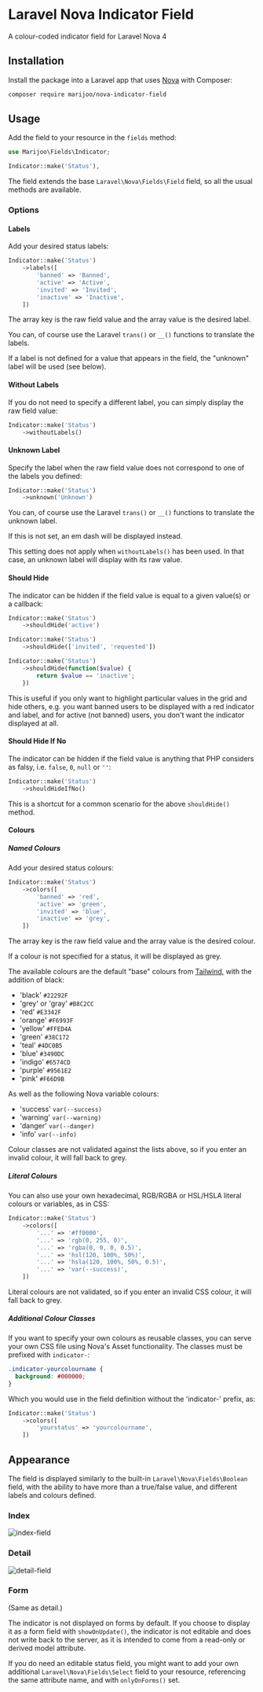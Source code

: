 # Laravel Nova Indicator Field

A colour-coded indicator field for Laravel Nova 4

## Installation

Install the package into a Laravel app that uses [Nova](https://nova.laravel.com) with Composer:

```bash
composer require marijoo/nova-indicator-field
```

## Usage

Add the field to your resource in the `fields` method:

```php
use Marijoo\Fields\Indicator;

Indicator::make('Status'),
```

The field extends the base `Laravel\Nova\Fields\Field` field, so all the usual methods are available.

### Options

#### Labels

Add your desired status labels:

```php
Indicator::make('Status')
    ->labels([
        'banned' => 'Banned',
        'active' => 'Active',
        'invited' => 'Invited',
        'inactive' => 'Inactive',
    ])
```

The array key is the raw field value and the array value is the desired label.

You can, of course use the Laravel `trans()` or `__()` functions to translate the labels.

If a label is not defined for a value that appears in the field, the "unknown" label will be used (see below).

#### Without Labels

If you do not need to specify a different label, you can simply display the raw field value:

```php
Indicator::make('Status')
    ->withoutLabels()
```

#### Unknown Label

Specify the label when the raw field value does not correspond to one of the labels you defined:

```php
Indicator::make('Status')
    ->unknown('Unknown')
```

You can, of course use the Laravel `trans()` or `__()` functions to translate the unknown label.

If this is not set, an em dash will be displayed instead.

This setting does not apply when `withoutLabels()` has been used. In that case, an unknown label will display with its raw value.

#### Should Hide

The indicator can be hidden if the field value is equal to a given value(s) or a callback:

```php
Indicator::make('Status')
    ->shouldHide('active')
```

```php
Indicator::make('Status')
    ->shouldHide(['invited', 'requested'])
```

```php
Indicator::make('Status')
    ->shouldHide(function($value) {
        return $value == 'inactive';
    })
```

This is useful if you only want to highlight particular values in the grid and hide others, e.g. you want banned users to be displayed with a red indicator and label, and for active (not banned) users, you don't want the indicator displayed at all.

#### Should Hide If No

The indicator can be hidden if the field value is anything that PHP considers as falsy, i.e. `false`, `0`, `null` or `''`:

```php
Indicator::make('Status')
    ->shouldHideIfNo()
```

This is a shortcut for a common scenario for the above `shouldHide()` method.

#### Colours

##### Named Colours

Add your desired status colours:

```php
Indicator::make('Status')
    ->colors([
        'banned' => 'red',
        'active' => 'green',
        'invited' => 'blue',
        'inactive' => 'grey',
    ])
```

The array key is the raw field value and the array value is the desired colour.

If a colour is not specified for a status, it will be displayed as grey.

The available colours are the default "base" colours from [Tailwind](https://tailwindcss.com/docs/colors), with the addition of black:

- 'black' `#22292F`
- 'grey' or 'gray' `#B8C2CC`
- 'red' `#E3342F`
- 'orange' `#F6993F`
- 'yellow' `#FFED4A`
- 'green' `#38C172`
- 'teal' `#4DC0B5`
- 'blue' `#3490DC`
- 'indigo' `#6574CD`
- 'purple' `#9561E2`
- 'pink' `#F66D9B`

As well as the following Nova variable colours:

- 'success' `var(--success)`
- 'warning' `var(--warning)`
- 'danger' `var(--danger)`
- 'info' `var(--info)`

Colour classes are not validated against the lists above, so if you enter an invalid colour, it will fall back to grey.

##### Literal Colours

You can also use your own hexadecimal, RGB/RGBA or HSL/HSLA literal colours or variables, as in CSS:

```php
Indicator::make('Status')
    ->colors([
        '...' => '#ff0000',
        '...' => 'rgb(0, 255, 0)',
        '...' => 'rgba(0, 0, 0, 0.5)',
        '...' => 'hsl(120, 100%, 50%)',
        '...' => 'hsla(120, 100%, 50%, 0.5)',
        '...' => 'var(--success)',
    ])
```

Literal colours are not validated, so if you enter an invalid CSS colour, it will fall back to grey.

##### Additional Colour Classes

If you want to specify your own colours as reusable classes, you can serve your own CSS file using Nova's Asset functionality. The classes must be prefixed with `indicator-`:

```css
.indicator-yourcolourname {
  background: #000000;
}
```

Which you would use in the field definition without the 'indicator-' prefix, as:

```php
Indicator::make('Status')
    ->colors([
        'yourstatus' => 'yourcolourname',
    ])
```

## Appearance

The field is displayed similarly to the built-in `Laravel\Nova\Fields\Boolean` field, with the ability to have more than a true/false value, and different labels and colours defined.

### Index

![index-field](./docs/index-field.png)

### Detail

![detail-field](./docs/detail-field.png)

### Form

(Same as detail.)

The indicator is not displayed on forms by default. If you choose to display it as a form field with `showOnUpdate()`, the indicator is not editable and does not write back to the server, as it is intended to come from a read-only or derived model attribute.

If you do need an editable status field, you might want to add your own additional `Laravel\Nova\Fields\Select` field to your resource, referencing the same attribute name, and with `onlyOnForms()` set.
